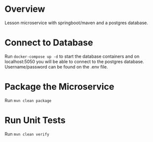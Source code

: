 # Overview

Lesson microservice with springboot/maven and a postgres database.

# Connect to Database

Run ```docker-compose up -d``` to start the database containers and on localhost:5050 you will be able to connect to the postgres database. Username/password can be found on the .env file.

# Package the Microservice

Run ````mvn clean package````

# Run Unit Tests

Run ```mvn clean verify```